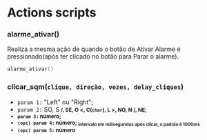 # Actions scripts
### alarme_ativar()
Realiza a mesma ação de quando o botão de Ativar Alarme é pressionado(após ter clicado no botão para Parar o alarme).
```c
alarme_ativar()
```

### clicar_sqm(`clique, direção, vezes, delay_cliques`)
* `param 1:`</i>  "Left" ou "Right";
* `param 2:`</i>  SO, S<b style="font-size: 12px"> \/, SE, O<span style="font-size: 12px"> <</span>, C(`char`), L<span style="font-size: 12px"> ></span>, NO, N<b style="font-size: 12px"> /\, NE;
* `param 3:`</i> número;
* `(opc) param 4:` número; <sub> intervalo em milisegundos após clicar, o padrão é 1000ms </sub>
* `(opc) param 5:` número

